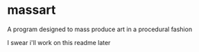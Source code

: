 # massart
A program designed to mass produce art in a procedural fashion

I swear i'll work on this readme later